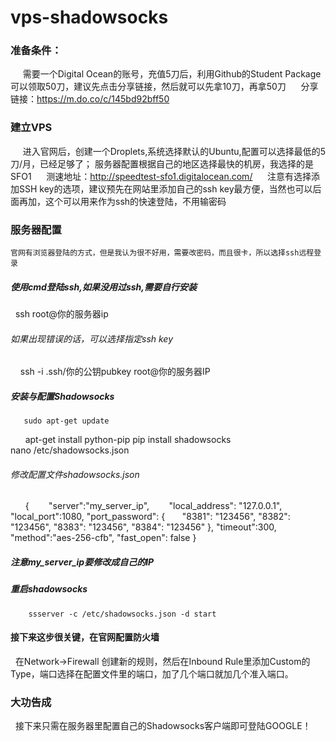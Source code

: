 # vps-shadowsocks
### 准备条件：
      需要一个Digital Ocean的账号，充值5刀后，利用Github的Student Package可以领取50刀，建议先点击分享链接，然后就可以先拿10刀，再拿50刀
      分享链接：https://m.do.co/c/145bd92bff50
### 建立VPS
      进入官网后，创建一个Droplets,系统选择默认的Ubuntu,配置可以选择最低的5刀/月，已经足够了；
      服务器配置根据自己的地区选择最快的机房，我选择的是SFO1
      测速地址：http://speedtest-sfo1.digitalocean.com/
      注意有选择添加SSH key的选项，建议预先在网站里添加自己的ssh key最方便，当然也可以后面再加，这个可以用来作为ssh的快速登陆，不用输密码
### 服务器配置
    官网有浏览器登陆的方式，但是我认为很不好用，需要改密码，而且很卡，所以选择ssh远程登录
##### 使用cmd登陆ssh,如果没用过ssh,需要自行安装
       ssh root@你的服务器ip
###### 如果出现错误的话，可以选择指定ssh key
       ssh -i .ssh/你的公钥pubkey root@你的服务器IP
   
##### 安装与配置Shadowsocks
       sudo apt-get update
       apt-get install python-pip
       pip install shadowsocks
       nano /etc/shadowsocks.json
###### 修改配置文件shadowsocks.json
       {
        "server":"my_server_ip",
        "local_address": "127.0.0.1",
        "local_port":1080,
        "port_password": {
       "8381": "123456",
       "8382": "123456",
       "8383": "123456",
       "8384": "123456"
       },
       "timeout":300,
       "method":"aes-256-cfb",
       "fast_open": false
       }
##### 注意my_server_ip要修改成自己的IP
##### 重启shadowsocks
        ssserver -c /etc/shadowsocks.json -d start
#### 接下来这步很关键，在官网配置防火墙
   在Network->Firewall 创建新的规则，然后在Inbound Rule里添加Custom的Type，端口选择在配置文件里的端口，加了几个端口就加几个准入端口。
### 大功告成
   接下来只需在服务器里配置自己的Shadowsocks客户端即可登陆GOOGLE！
